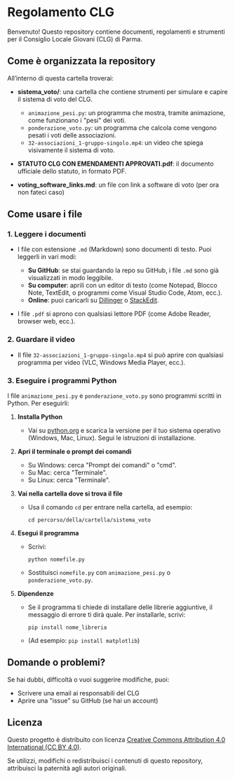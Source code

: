 
# Regolamento CLG

Benvenuto! Questo repository contiene documenti, regolamenti e strumenti per il Consiglio Locale Giovani (CLG) di Parma.

## Come è organizzata la repository

All’interno di questa cartella troverai:

- **sistema_voto/**: una cartella che contiene strumenti per simulare e capire il sistema di voto del CLG.
	- `animazione_pesi.py`: un programma che mostra, tramite animazione, come funzionano i "pesi" dei voti.
	- `ponderazione_voto.py`: un programma che calcola come vengono pesati i voti delle associazioni.
	- `32-associazioni_1-gruppo-singolo.mp4`: un video che spiega visivamente il sistema di voto.

- **STATUTO CLG CON EMENDAMENTI APPROVATI.pdf**: il documento ufficiale dello statuto, in formato PDF.

- **voting_software_links.md**: un file con link a software di voto (per ora non fateci caso)

## Come usare i file

### 1. Leggere i documenti

- I file con estensione `.md` (Markdown) sono documenti di testo. Puoi leggerli in vari modi:
    - **Su GitHub**: se stai guardando la repo su GitHub, i file `.md` sono già visualizzati in modo leggibile.
	- **Su computer**: aprili con un editor di testo (come Notepad, Blocco Note, TextEdit, o programmi come Visual Studio Code, Atom, ecc.).
	- **Online**: puoi caricarli su [Dillinger](https://dillinger.io/) o [StackEdit](https://stackedit.io/).

- I file `.pdf` si aprono con qualsiasi lettore PDF (come Adobe Reader, browser web, ecc.).

### 2. Guardare il video

- Il file `32-associazioni_1-gruppo-singolo.mp4` si può aprire con qualsiasi programma per video (VLC, Windows Media Player, ecc.).

### 3. Eseguire i programmi Python

I file `animazione_pesi.py` e `ponderazione_voto.py` sono programmi scritti in Python. Per eseguirli:

1. **Installa Python**
	 - Vai su [python.org](https://www.python.org/downloads/) e scarica la versione per il tuo sistema operativo (Windows, Mac, Linux). Segui le istruzioni di installazione.

2. **Apri il terminale o prompt dei comandi**
	 - Su Windows: cerca "Prompt dei comandi" o "cmd".
	 - Su Mac: cerca "Terminale".
	 - Su Linux: cerca "Terminale".

3. **Vai nella cartella dove si trova il file**
	 - Usa il comando `cd` per entrare nella cartella, ad esempio:
		 ```
		 cd percorso/della/cartella/sistema_voto
		 ```

4. **Esegui il programma**
	 - Scrivi:
		 ```
		 python nomefile.py
		 ```
	 - Sostituisci `nomefile.py` con `animazione_pesi.py` o `ponderazione_voto.py`.

5. **Dipendenze**
	 - Se il programma ti chiede di installare delle librerie aggiuntive, il messaggio di errore ti dirà quale. Per installarle, scrivi:
		 ```
		 pip install nome_libreria
		 ```
	 - (Ad esempio: `pip install matplotlib`)

## Domande o problemi?

Se hai dubbi, difficoltà o vuoi suggerire modifiche, puoi:
- Scrivere una email ai responsabili del CLG
- Aprire una "issue" su GitHub (se hai un account)

## Licenza

Questo progetto è distribuito con licenza [Creative Commons Attribution 4.0 International (CC BY 4.0)](https://creativecommons.org/licenses/by/4.0/deed.it).

Se utilizzi, modifichi o redistribuisci i contenuti di questo repository, attribuisci la paternità agli autori originali.
